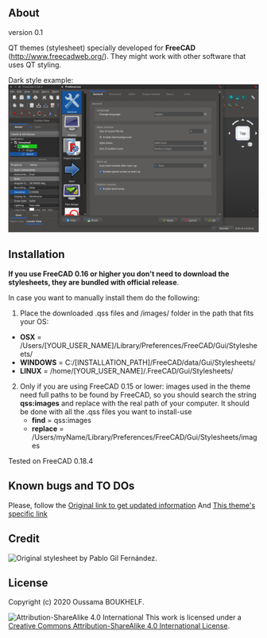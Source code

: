 About
-------
version 0.1

QT themes (stylesheet) specially developed for **FreeCAD** (http://www.freecadweb.org/).
They might work with other software that uses QT styling.

Dark style example:
![Prof-CAD-Dark stylesheet](screenshots/0.1-dark.png "Prof-CAD-Dark stylesheet")


Installation
------
**If you use FreeCAD 0.16 or higher you don't need to download the stylesheets, they are bundled with official release**.

In case you want to manually install them do the following:

1. Place the downloaded .qss files and /images/ folder in the path that fits your OS:
  - **OSX** = /Users/[YOUR_USER_NAME]/Library/Preferences/FreeCAD/Gui/Stylesheets/
  - **WINDOWS** = C:/[INSTALLATION_PATH]/FreeCAD/data/Gui/Stylesheets/
  - **LINUX** = /home/[YOUR_USER_NAME]/.FreeCAD/Gui/Stylesheets/

2. Only if you are using FreeCAD 0.15 or lower: images used in the theme need full paths to be found by FreeCAD, so you should search the string **qss:images** and replace with the real path of your computer. It should be done with all the .qss files you want to install-use
    - **find** = qss:images
    - **replace** = /Users/myName/Library/Preferences/FreeCAD/Gui/Stylesheets/images

Tested on FreeCAD 0.18.4

Known bugs and TO DOs
------
Please, follow the [Original link to get updated information](http://forum.freecadweb.org/viewtopic.php?f=10&t=14690)
And [This theme's specific link](http://forum.freecadweb.org/viewtopic.php?f=10&t=)

Credit
------
![Original stylesheet](https://github.com/pgilfernandez/FreeCAD_stylesheets) by Pablo Gil Fernández.

License
------
Copyright (c) 2020 Oussama BOUKHELF.

![Attribution-ShareAlike 4.0 International](http://i.creativecommons.org/l/by-sa/3.0/88x31.png)
This work is licensed under a [Creative Commons Attribution-ShareAlike 4.0 International License](http://creativecommons.org/licenses/by-sa/4.0/).
